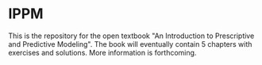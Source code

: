 # IPPM

This is the repository for the open textbook "An Introduction to Prescriptive and Predictive Modeling". The book will eventually contain 5 chapters with exercises and solutions. More information is forthcoming.

